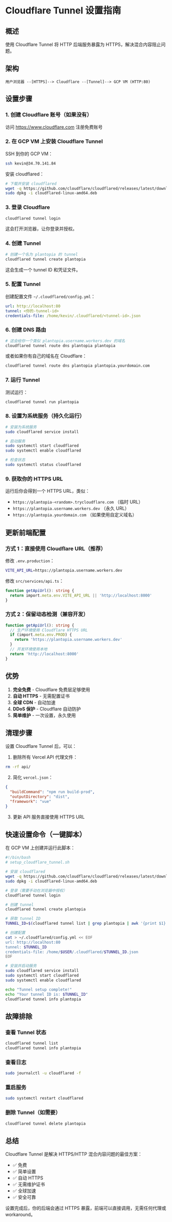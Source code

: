 # Cloudflare Tunnel 设置指南

## 概述
使用 Cloudflare Tunnel 将 HTTP 后端服务暴露为 HTTPS，解决混合内容阻止问题。

## 架构
```
用户浏览器 --[HTTPS]--> Cloudflare --[Tunnel]--> GCP VM (HTTP:80)
```

## 设置步骤

### 1. 创建 Cloudflare 账号（如果没有）
访问 https://www.cloudflare.com 注册免费账号

### 2. 在 GCP VM 上安装 Cloudflare Tunnel

SSH 到你的 GCP VM：
```bash
ssh kevin@34.70.141.84
```

安装 cloudflared：
```bash
# 下载并安装 cloudflared
wget -q https://github.com/cloudflare/cloudflared/releases/latest/download/cloudflared-linux-amd64.deb
sudo dpkg -i cloudflared-linux-amd64.deb
```

### 3. 登录 Cloudflare
```bash
cloudflared tunnel login
```
这会打开浏览器，让你登录并授权。

### 4. 创建 Tunnel
```bash
# 创建一个名为 plantopia 的 tunnel
cloudflared tunnel create plantopia
```

这会生成一个 tunnel ID 和凭证文件。

### 5. 配置 Tunnel

创建配置文件 `~/.cloudflared/config.yml`：
```yaml
url: http://localhost:80
tunnel: <你的-tunnel-id>
credentials-file: /home/kevin/.cloudflared/<tunnel-id>.json
```

### 6. 创建 DNS 路由

```bash
# 这会给你一个类似 plantopia.username.workers.dev 的域名
cloudflared tunnel route dns plantopia plantopia
```

或者如果你有自己的域名在 Cloudflare：
```bash
cloudflared tunnel route dns plantopia plantopia.yourdomain.com
```

### 7. 运行 Tunnel

测试运行：
```bash
cloudflared tunnel run plantopia
```

### 8. 设置为系统服务（持久化运行）

```bash
# 安装为系统服务
sudo cloudflared service install

# 启动服务
sudo systemctl start cloudflared
sudo systemctl enable cloudflared

# 检查状态
sudo systemctl status cloudflared
```

### 9. 获取你的 HTTPS URL

运行后你会得到一个 HTTPS URL，类似：
- `https://plantopia-<random>.trycloudflare.com` （临时 URL）
- `https://plantopia.username.workers.dev` （永久 URL）
- `https://plantopia.yourdomain.com` （如果使用自定义域名）

## 更新前端配置

### 方式 1：直接使用 Cloudflare URL（推荐）

修改 `.env.production`：
```bash
VITE_API_URL=https://plantopia.username.workers.dev
```

修改 `src/services/api.ts`：
```typescript
function getApiUrl(): string {
  return import.meta.env.VITE_API_URL || 'http://localhost:8000'
}
```

### 方式 2：保留动态检测（兼容开发）

```typescript
function getApiUrl(): string {
  // 生产环境使用 Cloudflare HTTPS URL
  if (import.meta.env.PROD) {
    return 'https://plantopia.username.workers.dev'
  }
  // 开发环境使用本地
  return 'http://localhost:8000'
}
```

## 优势

1. **完全免费** - Cloudflare 免费层足够使用
2. **自动 HTTPS** - 无需配置证书
3. **全球 CDN** - 自动加速
4. **DDoS 保护** - Cloudflare 自动防护
5. **简单维护** - 一次设置，永久使用

## 清理步骤

设置 Cloudflare Tunnel 后，可以：

1. 删除所有 Vercel API 代理文件：
```bash
rm -rf api/
```

2. 简化 `vercel.json`：
```json
{
  "buildCommand": "npm run build-prod",
  "outputDirectory": "dist",
  "framework": "vue"
}
```

3. 更新 API 服务直接使用 HTTPS URL

## 快速设置命令（一键脚本）

在 GCP VM 上创建并运行此脚本：

```bash
#!/bin/bash
# setup_cloudflare_tunnel.sh

# 安装 cloudflared
wget -q https://github.com/cloudflare/cloudflared/releases/latest/download/cloudflared-linux-amd64.deb
sudo dpkg -i cloudflared-linux-amd64.deb

# 登录（需要手动在浏览器中授权）
cloudflared tunnel login

# 创建 tunnel
cloudflared tunnel create plantopia

# 获取 tunnel ID
TUNNEL_ID=$(cloudflared tunnel list | grep plantopia | awk '{print $1}')

# 创建配置
cat > ~/.cloudflared/config.yml << EOF
url: http://localhost:80
tunnel: $TUNNEL_ID
credentials-file: /home/$USER/.cloudflared/$TUNNEL_ID.json
EOF

# 安装并启动服务
sudo cloudflared service install
sudo systemctl start cloudflared
sudo systemctl enable cloudflared

echo "Tunnel setup complete!"
echo "Your tunnel ID is: $TUNNEL_ID"
cloudflared tunnel info plantopia
```

## 故障排除

### 查看 Tunnel 状态
```bash
cloudflared tunnel list
cloudflared tunnel info plantopia
```

### 查看日志
```bash
sudo journalctl -u cloudflared -f
```

### 重启服务
```bash
sudo systemctl restart cloudflared
```

### 删除 Tunnel（如需要）
```bash
cloudflared tunnel delete plantopia
```

## 总结

Cloudflare Tunnel 是解决 HTTPS/HTTP 混合内容问题的最佳方案：
- ✅ 免费
- ✅ 简单设置
- ✅ 自动 HTTPS
- ✅ 无需维护证书
- ✅ 全球加速
- ✅ 安全可靠

设置完成后，你的后端会通过 HTTPS 暴露，前端可以直接调用，无需任何代理或 workaround。